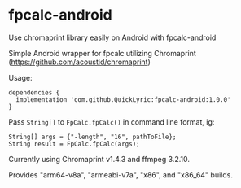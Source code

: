# fpcalc-android
Use chromaprint library easily on Android with fpcalc-android

Simple Android wrapper for fpcalc utilizing Chromaprint (https://github.com/acoustid/chromaprint)

Usage:

```
dependencies {
  implementation 'com.github.QuickLyric:fpcalc-android:1.0.0'
}
```

Pass ```String[]``` to ```FpCalc.fpCalc()``` in command line format, ig:

```
String[] args = {"-length", "16", pathToFile};
String result = FpCalc.fpCalc(args);
```

Currently using Chromaprint v1.4.3 and ffmpeg 3.2.10.

Provides "arm64-v8a", "armeabi-v7a", "x86", and "x86_64" builds.
